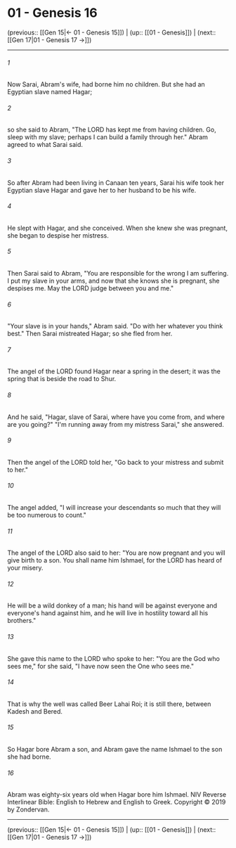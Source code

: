 # 01 - Genesis 16

(previous:: [[Gen 15|← 01 - Genesis 15]]) | (up:: [[01 - Genesis]]) | (next:: [[Gen 17|01 - Genesis 17 →]])

***


###### 1 
Now Sarai, Abram's wife, had borne him no children. But she had an Egyptian slave named Hagar; 

###### 2 
so she said to Abram, "The LORD has kept me from having children. Go, sleep with my slave; perhaps I can build a family through her." Abram agreed to what Sarai said. 

###### 3 
So after Abram had been living in Canaan ten years, Sarai his wife took her Egyptian slave Hagar and gave her to her husband to be his wife. 

###### 4 
He slept with Hagar, and she conceived. When she knew she was pregnant, she began to despise her mistress. 

###### 5 
Then Sarai said to Abram, "You are responsible for the wrong I am suffering. I put my slave in your arms, and now that she knows she is pregnant, she despises me. May the LORD judge between you and me." 

###### 6 
"Your slave is in your hands," Abram said. "Do with her whatever you think best." Then Sarai mistreated Hagar; so she fled from her. 

###### 7 
The angel of the LORD found Hagar near a spring in the desert; it was the spring that is beside the road to Shur. 

###### 8 
And he said, "Hagar, slave of Sarai, where have you come from, and where are you going?" "I'm running away from my mistress Sarai," she answered. 

###### 9 
Then the angel of the LORD told her, "Go back to your mistress and submit to her." 

###### 10 
The angel added, "I will increase your descendants so much that they will be too numerous to count." 

###### 11 
The angel of the LORD also said to her: "You are now pregnant and you will give birth to a son. You shall name him Ishmael, for the LORD has heard of your misery. 

###### 12 
He will be a wild donkey of a man; his hand will be against everyone and everyone's hand against him, and he will live in hostility toward all his brothers." 

###### 13 
She gave this name to the LORD who spoke to her: "You are the God who sees me," for she said, "I have now seen the One who sees me." 

###### 14 
That is why the well was called Beer Lahai Roi; it is still there, between Kadesh and Bered. 

###### 15 
So Hagar bore Abram a son, and Abram gave the name Ishmael to the son she had borne. 

###### 16 
Abram was eighty-six years old when Hagar bore him Ishmael. NIV Reverse Interlinear Bible: English to Hebrew and English to Greek. Copyright © 2019 by Zondervan.

***

(previous:: [[Gen 15|← 01 - Genesis 15]]) | (up:: [[01 - Genesis]]) | (next:: [[Gen 17|01 - Genesis 17 →]])
